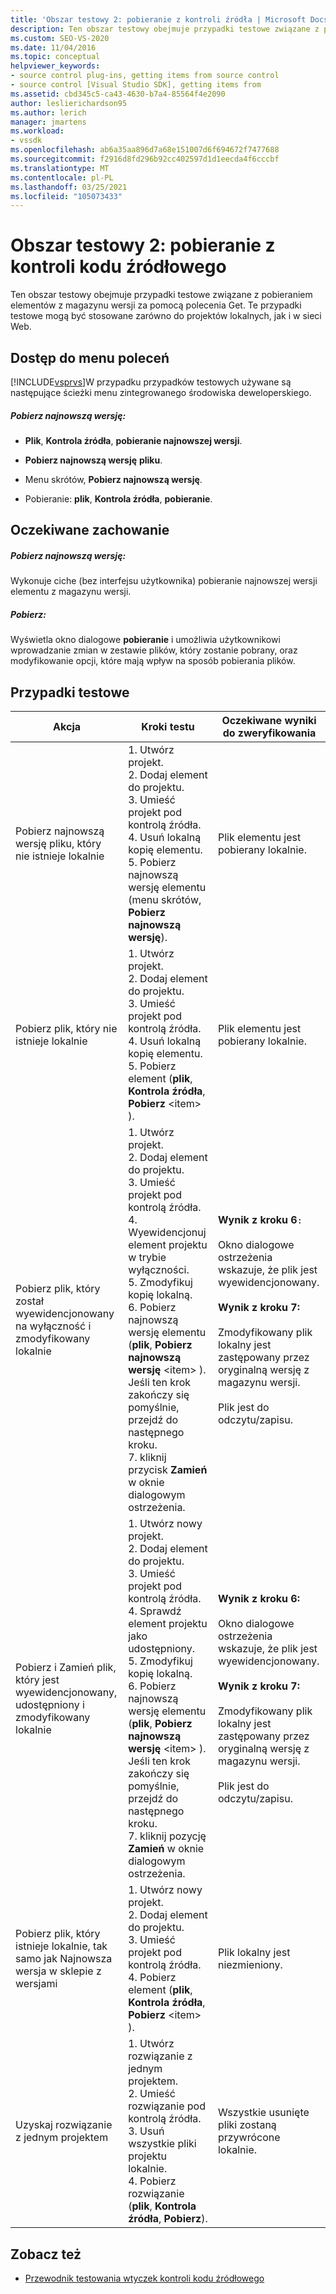 ```yaml
---
title: 'Obszar testowy 2: pobieranie z kontroli źródła | Microsoft Docs'
description: Ten obszar testowy obejmuje przypadki testowe związane z pobieraniem elementów z magazynu wersji za pomocą get. Te przypadki testowe mogą być stosowane zarówno do projektów lokalnych, jak i w sieci Web.
ms.custom: SEO-VS-2020
ms.date: 11/04/2016
ms.topic: conceptual
helpviewer_keywords:
- source control plug-ins, getting items from source control
- source control [Visual Studio SDK], getting items from
ms.assetid: cbd345c5-ca43-4630-b7a4-85564f4e2090
author: leslierichardson95
ms.author: lerich
manager: jmartens
ms.workload:
- vssdk
ms.openlocfilehash: ab6a35aa896d7a68e151007d6f694672f7477688
ms.sourcegitcommit: f2916d8fd296b92cc402597d1d1eecda4f6cccbf
ms.translationtype: MT
ms.contentlocale: pl-PL
ms.lasthandoff: 03/25/2021
ms.locfileid: "105073433"
---
```

# <a name="test-area-2-get-from-source-control"></a>Obszar testowy 2: pobieranie z kontroli kodu źródłowego
Ten obszar testowy obejmuje przypadki testowe związane z pobieraniem elementów z magazynu wersji za pomocą polecenia Get. Te przypadki testowe mogą być stosowane zarówno do projektów lokalnych, jak i w sieci Web.

## <a name="command-menu-access"></a>Dostęp do menu poleceń
 [!INCLUDE[vsprvs](../../code-quality/includes/vsprvs_md.md)]W przypadku przypadków testowych używane są następujące ścieżki menu zintegrowanego środowiska deweloperskiego.

##### <a name="get-latest-version"></a>Pobierz najnowszą wersję:

- **Plik**, **Kontrola źródła**, **pobieranie najnowszej wersji**.

- **Pobierz najnowszą wersję** **pliku**.

- Menu skrótów, **Pobierz najnowszą wersję**.

- Pobieranie: **plik**, **Kontrola źródła**, **pobieranie**.

## <a name="expected-behavior"></a>Oczekiwane zachowanie

##### <a name="get-latest-version"></a>Pobierz najnowszą wersję:
 Wykonuje ciche (bez interfejsu użytkownika) pobieranie najnowszej wersji elementu z magazynu wersji.

##### <a name="get"></a>Pobierz:
 Wyświetla okno dialogowe **pobieranie** i umożliwia użytkownikowi wprowadzanie zmian w zestawie plików, który zostanie pobrany, oraz modyfikowanie opcji, które mają wpływ na sposób pobierania plików.

## <a name="test-cases"></a>Przypadki testowe

|Akcja|Kroki testu|Oczekiwane wyniki do zweryfikowania|
|------------|----------------|--------------------------------|
|Pobierz najnowszą wersję pliku, który nie istnieje lokalnie|1. Utwórz projekt.<br />2. Dodaj element do projektu.<br />3. Umieść projekt pod kontrolą źródła.<br />4. Usuń lokalną kopię elementu.<br />5. Pobierz najnowszą wersję elementu (menu skrótów, **Pobierz najnowszą wersję**).|Plik elementu jest pobierany lokalnie.|
|Pobierz plik, który nie istnieje lokalnie|1. Utwórz projekt.<br />2. Dodaj element do projektu.<br />3. Umieść projekt pod kontrolą źródła.<br />4. Usuń lokalną kopię elementu.<br />5. Pobierz element (**plik**, **Kontrola źródła**, **Pobierz** \<item> ).|Plik elementu jest pobierany lokalnie.|
|Pobierz plik, który został wyewidencjonowany na wyłączność i zmodyfikowany lokalnie|1. Utwórz projekt.<br />2. Dodaj element do projektu.<br />3. Umieść projekt pod kontrolą źródła.<br />4. Wyewidencjonuj element projektu w trybie wyłączności.<br />5. Zmodyfikuj kopię lokalną.<br />6. Pobierz najnowszą wersję elementu (**plik**, **Pobierz najnowszą wersję** \<item> ). Jeśli ten krok zakończy się pomyślnie, przejdź do następnego kroku.<br />7. kliknij przycisk **Zamień** w oknie dialogowym ostrzeżenia.|**Wynik z kroku 6**`:`<br /><br /> Okno dialogowe ostrzeżenia wskazuje, że plik jest wyewidencjonowany.<br /><br /> **Wynik z kroku 7:**<br /><br /> Zmodyfikowany plik lokalny jest zastępowany przez oryginalną wersję z magazynu wersji.<br /><br /> Plik jest do odczytu/zapisu.|
|Pobierz i Zamień plik, który jest wyewidencjonowany, udostępniony i zmodyfikowany lokalnie|1. Utwórz nowy projekt.<br />2. Dodaj element do projektu.<br />3. Umieść projekt pod kontrolą źródła.<br />4. Sprawdź element projektu jako udostępniony.<br />5. Zmodyfikuj kopię lokalną.<br />6. Pobierz najnowszą wersję elementu (**plik**, **Pobierz najnowszą wersję** \<item> ). Jeśli ten krok zakończy się pomyślnie, przejdź do następnego kroku.<br />7. kliknij pozycję **Zamień** w oknie dialogowym ostrzeżenia.|**Wynik z kroku 6:**<br /><br /> Okno dialogowe ostrzeżenia wskazuje, że plik jest wyewidencjonowany.<br /><br /> **Wynik z kroku 7:**<br /><br /> Zmodyfikowany plik lokalny jest zastępowany przez oryginalną wersję z magazynu wersji.<br /><br /> Plik jest do odczytu/zapisu.|
|Pobierz plik, który istnieje lokalnie, tak samo jak Najnowsza wersja w sklepie z wersjami|1. Utwórz nowy projekt.<br />2. Dodaj element do projektu.<br />3. Umieść projekt pod kontrolą źródła.<br />4. Pobierz element (**plik**, **Kontrola źródła**, **Pobierz** \<item> ).|Plik lokalny jest niezmieniony.|
|Uzyskaj rozwiązanie z jednym projektem|1. Utwórz rozwiązanie z jednym projektem.<br />2. Umieść rozwiązanie pod kontrolą źródła.<br />3. Usuń wszystkie pliki projektu lokalnie.<br />4. Pobierz rozwiązanie (**plik**, **Kontrola źródła**, **Pobierz**).|Wszystkie usunięte pliki zostaną przywrócone lokalnie.|

## <a name="see-also"></a>Zobacz też
- [Przewodnik testowania wtyczek kontroli kodu źródłowego](../../extensibility/internals/test-guide-for-source-control-plug-ins.md)
